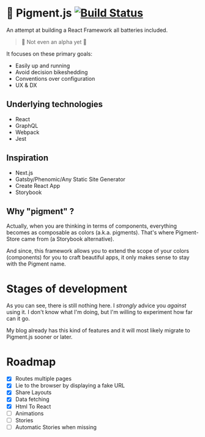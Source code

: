 # 🎨 Pigment.js [![Build Status](https://travis-ci.org/JulienPradet/pigment.svg?branch=master)](https://travis-ci.org/JulienPradet/pigment)

An attempt at building a React Framework all batteries included.

> 🚧 Not even an alpha yet 🚧

It focuses on these primary goals:

* Easily up and running
* Avoid decision bikeshedding
* Conventions over configuration
* UX & DX

## Underlying technologies

* React
* GraphQL
* Webpack
* Jest

## Inspiration

* Next.js
* Gatsby/Phenomic/Any Static Site Generator
* Create React App
* Storybook

## Why "pigment" ?

Actually, when you are thinking in terms of components, everything becomes as
composable as colors (a.k.a. pigments). That's where Pigment-Store came from (a
Storybook alternative).

And since, this framework allows you to extend the scope of your colors
(components) for you to craft beautiful apps, it only makes sense to stay with
the Pigment name.

# Stages of development

As you can see, there is still nothing here. I _strongly_ advice you _against_
using it. I don't know what I'm doing, but I'm willing to experiment how far can
it go.

My blog already has this kind of features and it will most likely migrate to
Pigment.js sooner or later.

# Roadmap

* [x] Routes multiple pages
* [x] Lie to the browser by displaying a fake URL
* [x] Share Layouts
* [x] Data fetching
* [x] Html To React
* [ ] Animations
* [ ] Stories
* [ ] Automatic Stories when missing
